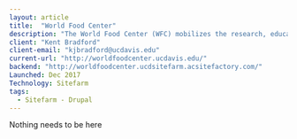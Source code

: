 ```yaml
---
layout: article
title:  "World Food Center"
description: "The World Food Center (WFC) mobilizes the research, educational and outreach resources of UC Davis, in partnership with consumers, public and philanthropic entities, and the agricultural, marine and food industries, to promote innovative, sustainable and equitable food systems."
client: "Kent Bradford"
client-email: "kjbradford@ucdavis.edu"
current-url: "http://worldfoodcenter.ucdavis.edu/"
backend: "http://worldfoodcenter.ucdsitefarm.acsitefactory.com/"
Launched: Dec 2017
Technology: Sitefarm
tags:
  - Sitefarm - Drupal
---
```


Nothing needs to be here
